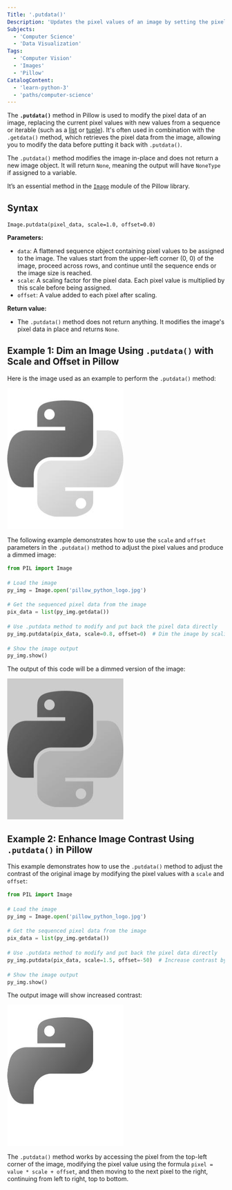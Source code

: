 ```yaml
---
Title: '.putdata()'
Description: 'Updates the pixel values of an image by setting the pixel data from a sequence or iterable, such as a list or tuple.'
Subjects:
  - 'Computer Science'
  - 'Data Visualization'
Tags:
  - 'Computer Vision'
  - 'Images'
  - 'Pillow'
CatalogContent:
  - 'learn-python-3'
  - 'paths/computer-science'
---
```


The **`.putdata()`** method in Pillow is used to modify the pixel data of an image, replacing the current pixel values with new values from a sequence or iterable (such as a [list](https://www.codecademy.com/resources/docs/python/lists) or [tuple](https://www.codecademy.com/resources/docs/python/tuples)). It's often used in combination with the `.getdata()` method, which retrieves the pixel data from the image, allowing you to modify the data before putting it back with `.putdata()`.

The `.putdata()` method modifies the image in-place and does not return a new image object. It will return `None`, meaning the output will have `NoneType` if assigned to a variable.

It’s an essential method in the [`Image`](https://www.codecademy.com/resources/docs/pillow/image) module of the Pillow library.

## Syntax

```pseudo
Image.putdata(pixel_data, scale=1.0, offset=0.0)
```

**Parameters:**

- `data`: A flattened sequence object containing pixel values to be assigned to the image. The values start from the upper-left corner (0, 0) of the image, proceed across rows, and continue until the sequence ends or the image size is reached.
- `scale`: A scaling factor for the pixel data. Each pixel value is multiplied by this scale before being assigned.
- `offset`: A value added to each pixel after scaling.

**Return value:**

- The `.putdata()` method does not return anything. It modifies the image's pixel data in place and returns `None`.

## Example 1: Dim an Image Using `.putdata()` with Scale and Offset in Pillow

Here is the image used as an example to perform the `.putdata()` method:

![Image of Python Logo](https://raw.githubusercontent.com/Codecademy/docs/main/media/pillow_python_logo.jpg)

The following example demonstrates how to use the `scale` and `offset` parameters in the `.putdata()` method to adjust the pixel values and produce a dimmed image:

```py
from PIL import Image

# Load the image
py_img = Image.open('pillow_python_logo.jpg')

# Get the sequenced pixel data from the image
pix_data = list(py_img.getdata())

# Use .putdata method to modify and put back the pixel data directly
py_img.putdata(pix_data, scale=0.8, offset=0)  # Dim the image by scaling pixel values down

# Show the image output
py_img.show()
```

The output of this code will be a dimmed version of the image:

![Image of Dimmed Python Logo](https://raw.githubusercontent.com/Codecademy/docs/main/media/pillow_python_logo_dimm.jpg)

## Example 2: Enhance Image Contrast Using `.putdata()` in Pillow

This example demonstrates how to use the `.putdata()` method to adjust the contrast of the original image by modifying the pixel values with a `scale` and `offset`:

```py
from PIL import Image

# Load the image
py_img = Image.open('pillow_python_logo.jpg')

# Get the sequenced pixel data from the image
pix_data = list(py_img.getdata())

# Use .putdata method to modify and put back the pixel data directly
py_img.putdata(pix_data, scale=1.5, offset=-50)  # Increase contrast by scaling and offsetting

# Show the image output
py_img.show()
```

The output image will show increased contrast:

![Image of Python Logo with contrast](https://raw.githubusercontent.com/Codecademy/docs/main/media/pillow_python_logo_contrast.jpg)

The `.putdata()` method works by accessing the pixel from the top-left corner of the image, modifying the pixel value using the formula `pixel = value * scale + offset`, and then moving to the next pixel to the right, continuing from left to right, top to bottom.
